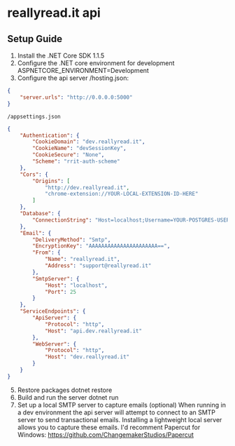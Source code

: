 # reallyread.it api
## Setup Guide
1. Install the .NET Core SDK 1.1.5
2. Configure the .NET core environment for development
    ASPNETCORE_ENVIRONMENT=Development
3. Configure the api server
    /hosting.json:
```json
{
	"server.urls": "http://0.0.0.0:5000"
}
```
    /appsettings.json
```json
{
	"Authentication": {
		"CookieDomain": "dev.reallyread.it",
		"CookieName": "devSessionKey",
		"CookieSecure": "None",
		"Scheme": "rrit-auth-scheme"
	},
	"Cors": {
		"Origins": [
			"http://dev.reallyread.it",
			"chrome-extension://YOUR-LOCAL-EXTENSION-ID-HERE"
		]
	},
	"Database": {
		"ConnectionString": "Host=localhost;Username=YOUR-POSTGRES-USERNAME-HERE;Password=YOUR-POSTGRES-PASSWORD-HERE;Database=rrit"
	},
	"Email": {
		"DeliveryMethod": "Smtp",
		"EncryptionKey": "AAAAAAAAAAAAAAAAAAAAAA==",
		"From": {
			"Name": "reallyread.it",
			"Address": "support@reallyread.it"
		},
		"SmtpServer": {
			"Host": "localhost",
			"Port": 25
		}
	},
	"ServiceEndpoints": {
		"ApiServer": {
			"Protocol": "http",
			"Host": "api.dev.reallyread.it"
		},
		"WebServer": {
			"Protocol": "http",
			"Host": "dev.reallyread.it"
		}
	}
}
```
5. Restore packages
    dotnet restore
4. Build and run the server
    dotnet run
5. Set up a local SMTP server to capture emails (optional)
When running in a dev environment the api server will attempt to connect to an SMTP server to send transactional emails. Installing a lightweight local server allows you to capture these emails. I'd recomment Papercut for Windows: https://github.com/ChangemakerStudios/Papercut
